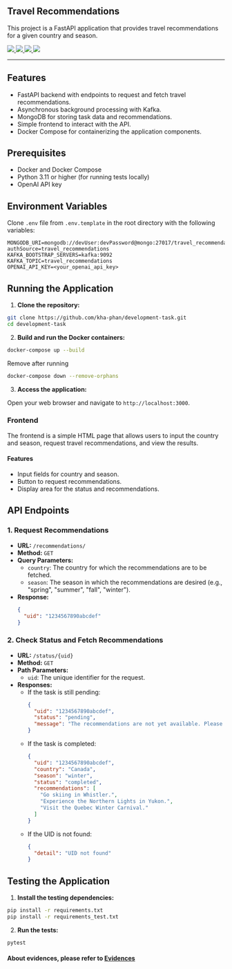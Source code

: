 <h2> Travel Recommendations </h2>

This project is a FastAPI application that provides travel recommendations for a given country and season.

<i>
    <a href="#">
        <img src="https://img.shields.io/badge/python-brightgreen">
    </a>
</i>

<i>
    <a href="#">
        <img src="https://img.shields.io/badge/FastAPI-brightgreen">
    </a>
</i>

<i>
    <a href="#">
        <img src="https://img.shields.io/badge/MongoDB-brightgreen">
    </a>
</i>

<i>
    <a href="#">
        <img src="https://img.shields.io/badge/OpenAI-brightgreen">
    </a>
</i>

<hr/>

## Features

- FastAPI backend with endpoints to request and fetch travel recommendations.
- Asynchronous background processing with Kafka.
- MongoDB for storing task data and recommendations.
- Simple frontend to interact with the API.
- Docker Compose for containerizing the application components.

## Prerequisites

- Docker and Docker Compose
- Python 3.11 or higher (for running tests locally)
- OpenAI API key

## Environment Variables

Clone `.env` file from `.env.template` in the root directory with the following variables:

```
MONGODB_URI=mongodb://devUser:devPassword@mongo:27017/travel_recommendations?authSource=travel_recommendations
KAFKA_BOOTSTRAP_SERVERS=kafka:9092
KAFKA_TOPIC=travel_recommendations
OPENAI_API_KEY=<your_openai_api_key>
```

## Running the Application

1. **Clone the repository:**

```bash
git clone https://github.com/kha-phan/development-task.git
cd development-task
```

2. **Build and run the Docker containers:**

```bash
docker-compose up --build
```
Remove after running
```bash
docker-compose down --remove-orphans
```

3. **Access the application:**

Open your web browser and navigate to `http://localhost:3000`.


### Frontend

The frontend is a simple HTML page that allows users to input the country and season, request travel recommendations, and view the results.

#### Features

- Input fields for country and season.
- Button to request recommendations.
- Display area for the status and recommendations.

## API Endpoints

### 1. Request Recommendations

- **URL:** `/recommendations/`
- **Method:** `GET`
- **Query Parameters:**
  - `country`: The country for which the recommendations are to be fetched.
  - `season`: The season in which the recommendations are desired (e.g., "spring", "summer", "fall", "winter").
- **Response:**
  ```json
  {
    "uid": "1234567890abcdef"
  }
  ```

### 2. Check Status and Fetch Recommendations

- **URL:** `/status/{uid}`
- **Method:** `GET`
- **Path Parameters:**
  - `uid`: The unique identifier for the request.
- **Responses:**
  - If the task is still pending:
    ```json
    {
      "uid": "1234567890abcdef",
      "status": "pending",
      "message": "The recommendations are not yet available. Please try again later."
    }
    ```
  - If the task is completed:
    ```json
    {
      "uid": "1234567890abcdef",
      "country": "Canada",
      "season": "winter",
      "status": "completed",
      "recommendations": [
        "Go skiing in Whistler.",
        "Experience the Northern Lights in Yukon.",
        "Visit the Quebec Winter Carnival."
      ]
    }
    ```
  - If the UID is not found:
    ```json
    {
      "detail": "UID not found"
    }
    ```
    
## Testing the Application

1. **Install the testing dependencies:**

```bash
pip install -r requirements.txt
pip install -r requirements_test.txt
```

2. **Run the tests:**

```bash
pytest
```

#### About evidences, please refer to [Evidences](README.envidence.md)